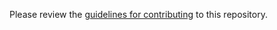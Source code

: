 Please review the [guidelines for contributing](https://github.com/SirJohnOldcastle/millennials-to-snake-people/blob/master/CONTRIBUTING.md) to this repository.
